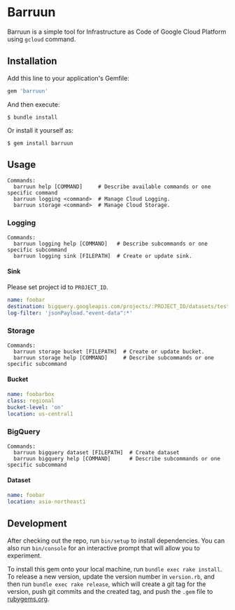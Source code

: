 # Barruun

Barruun is a simple tool for Infrastructure as Code of Google Cloud Platform using `gcloud` command.

## Installation

Add this line to your application's Gemfile:

```ruby
gem 'barruun'
```

And then execute:

    $ bundle install

Or install it yourself as:

    $ gem install barruun

## Usage

```
Commands:
  barruun help [COMMAND]     # Describe available commands or one specific command
  barruun logging <command>  # Manage Cloud Logging.
  barruun storage <command>  # Manage Cloud Storage.
```

### Logging

```
Commands:
  barruun logging help [COMMAND]   # Describe subcommands or one specific subcommand
  barruun logging sink [FILEPATH]  # Create or update sink.
```

#### Sink

Please set project id to `PROJECT_ID`.

```yaml
name: foobar
destination: bigquery.googleapis.com/projects/:PROJECT_ID/datasets/test
log-filter: 'jsonPayload."event-data":*'
```

### Storage

```
Commands:
  barruun storage bucket [FILEPATH]  # Create or update bucket.
  barruun storage help [COMMAND]     # Describe subcommands or one specific subcommand
```

#### Bucket

```yaml
name: foobarbox
class: regional
bucket-level: 'on'
location: us-central1
```

### BigQuery

```
Commands:
  barruun bigquery dataset [FILEPATH]  # Create dataset
  barruun bigquery help [COMMAND]      # Describe subcommands or one specific subcommand
```

#### Dataset

```yaml
name: foobar
location: asia-northeast1
```

## Development

After checking out the repo, run `bin/setup` to install dependencies. You can also run `bin/console` for an interactive prompt that will allow you to experiment.

To install this gem onto your local machine, run `bundle exec rake install`. To release a new version, update the version number in `version.rb`, and then run `bundle exec rake release`, which will create a git tag for the version, push git commits and the created tag, and push the `.gem` file to [rubygems.org](https://rubygems.org).
